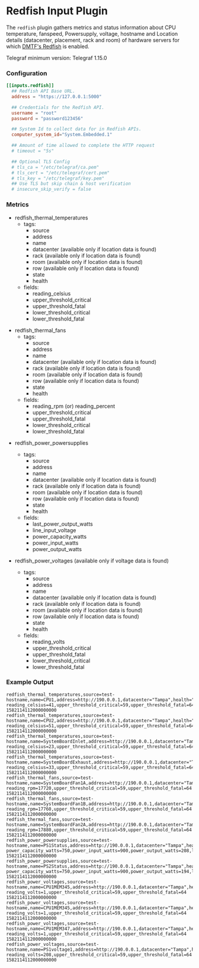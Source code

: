 # Redfish Input Plugin

The `redfish` plugin gathers metrics and status information about CPU temperature, fanspeed, Powersupply, voltage, hostname and Location details (datacenter, placement, rack and room) of hardware servers for which [DMTF's Redfish](https://redfish.dmtf.org/) is enabled.

Telegraf minimum version: Telegraf 1.15.0

### Configuration

```toml
[[inputs.redfish]]
  ## Redfish API Base URL.
  address = "https://127.0.0.1:5000"

  ## Credentials for the Redfish API.
  username = "root"
  password = "password123456"

  ## System Id to collect data for in Redfish APIs.
  computer_system_id="System.Embedded.1"

  ## Amount of time allowed to complete the HTTP request
  # timeout = "5s"

  ## Optional TLS Config
  # tls_ca = "/etc/telegraf/ca.pem"
  # tls_cert = "/etc/telegraf/cert.pem"
  # tls_key = "/etc/telegraf/key.pem"
  ## Use TLS but skip chain & host verification
  # insecure_skip_verify = false
```

### Metrics

- redfish_thermal_temperatures
  - tags:
    - source
    - address
    - name
    - datacenter (available only if location data is found)
    - rack (available only if location data is found)
    - room (available only if location data is found)
    - row (available only if location data is found)
    - state
    - health
  - fields:
    - reading_celsius
    - upper_threshold_critical
    - upper_threshold_fatal
    - lower_threshold_critical
    - lower_threshold_fatal


+ redfish_thermal_fans
  - tags:
    - source
    - address
    - name
    - datacenter (available only if location data is found)
    - rack (available only if location data is found)
    - room (available only if location data is found)
    - row (available only if location data is found)
    - state
    - health
  - fields:
    - reading_rpm (or) reading_percent
    - upper_threshold_critical
    - upper_threshold_fatal
    - lower_threshold_critical
    - lower_threshold_fatal


- redfish_power_powersupplies
  - tags:
    - source
    - address
    - name
    - datacenter (available only if location data is found)
    - rack (available only if location data is found)
    - room (available only if location data is found)
    - row (available only if location data is found)
    - state
    - health
  - fields:
    - last_power_output_watts
    - line_input_voltage
    - power_capacity_watts
    - power_input_watts
    - power_output_watts


- redfish_power_voltages (available only if voltage data is found)
  - tags:
    - source
    - address
    - name
    - datacenter (available only if location data is found)
    - rack (available only if location data is found)
    - room (available only if location data is found)
    - row (available only if location data is found)
    - state
    - health
  - fields:
    - reading_volts
    - upper_threshold_critical
    - upper_threshold_fatal
    - lower_threshold_critical
    - lower_threshold_fatal


### Example Output

```
redfish_thermal_temperatures,source=test-hostname,name=CPU1,address=http://190.0.0.1,datacenter="Tampa",health="OK",rack="12",room="tbc",row="3",state="Enabled" reading_celsius=41,upper_threshold_critical=59,upper_threshold_fatal=64 1582114112000000000
redfish_thermal_temperatures,source=test-hostname,name=CPU2,address=http://190.0.0.1,datacenter="Tampa",health="OK",rack="12",room="tbc",row="3",state="Enabled" reading_celsius=51,upper_threshold_critical=59,upper_threshold_fatal=64 1582114112000000000
redfish_thermal_temperatures,source=test-hostname,name=SystemBoardInlet,address=http://190.0.0.1,datacenter="Tampa",health="OK",rack="12",room="tbc",row="3",state="Enabled" reading_celsius=23,upper_threshold_critical=59,upper_threshold_fatal=64 1582114112000000000
redfish_thermal_temperatures,source=test-hostname,name=SystemBoardExhaust,address=http://190.0.0.1,datacenter="Tampa",health="OK",rack="12",room="tbc",row="3",state="Enabled" reading_celsius=33,upper_threshold_critical=59,upper_threshold_fatal=64 1582114112000000000
redfish_thermal_fans,source=test-hostname,name=SystemBoardFan1A,address=http://190.0.0.1,datacenter="Tampa",health="OK",rack="12",room="tbc",row="3",state="Enabled" reading_rpm=17720,upper_threshold_critical=59,upper_threshold_fatal=64 1582114112000000000
redfish_thermal_fans,source=test-hostname,name=SystemBoardFan1B,address=http://190.0.0.1,datacenter="Tampa",health="OK",rack="12",room="tbc",row="3",state="Enabled" reading_rpm=17760,upper_threshold_critical=59,upper_threshold_fatal=64 1582114112000000000
redfish_thermal_fans,source=test-hostname,name=SystemBoardFan2A,address=http://190.0.0.1,datacenter="Tampa",health="OK",rack="12",room="tbc",row="3",state="Enabled" reading_rpm=17880,upper_threshold_critical=59,upper_threshold_fatal=64 1582114112000000000
redfish_power_powersupplies,source=test-hostname,name=PS1Status,address=http://190.0.0.1,datacenter="Tampa",health="OK",rack="12",room="tbc",row="3",state="Enabled" power_capacity_watts=750,power_input_watts=900,power_output_watts=208,last_power_output_watts=98,line_input_reading_volts=204 1582114112000000000
redfish_power_powersupplies,source=test-hostname,name=PS2Status,address=http://190.0.0.1,datacenter="Tampa",health="OK",rack="12",room="tbc",row="3",state="Enabled" power_capacity_watts=750,power_input_watts=900,power_output_watts=194,last_power_output_watts=98,line_input_reading_volts=204 1582114112000000000
redfish_power_voltages,source=test-hostname,name=CPU1MEM345,address=http://190.0.0.1,datacenter="Tampa",health="OK",rack="12",room="tbc",row="3",state="Enabled" reading_volts=1,upper_threshold_critical=59,upper_threshold_fatal=64 1582114112000000000
redfish_power_voltages,source=test-hostname,name=CPU1MEM345,address=http://190.0.0.1,datacenter="Tampa",health="OK",rack="12",room="tbc",row="3",state="Enabled" reading_volts=1,upper_threshold_critical=59,upper_threshold_fatal=64 1582114112000000000
redfish_power_voltages,source=test-hostname,name=CPU1MEM347,address=http://190.0.0.1,datacenter="Tampa",health="OK",rack="12",room="tbc",row="3",state="Enabled" reading_volts=1,upper_threshold_critical=59,upper_threshold_fatal=64 1582114112000000000
redfish_power_voltages,source=test-hostname,name=PS1voltage1,address=http://190.0.0.1,datacenter="Tampa",health="OK",rack="12",room="tbc",row="3",state="Enabled" reading_volts=208,upper_threshold_critical=59,upper_threshold_fatal=64 1582114112000000000

```
